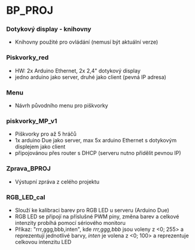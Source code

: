 # BP_PROJ

### Dotykový display - knihovny
- Knihovny použité pro ovládání (nemusí být aktuální verze)

### Piskvorky_red
- HW: 2x Arduino Ethernet, 2x 2,4" dotykový display
- jedno arduino jako server, druhé jako client (pevná IP adresa)

### Menu 
- Návrh původního menu pro piškvorky 

### piskvorky_MP_v1 
- Piškvorky pro až 5 hráčů
- 1x arduino Due jako server, max 5x arduino Ethernet s dotykovým displejem jako client
- připojovánou přes router s DHCP (serveru nutno přidělit pevnou IP)

### Zprava_BPROJ
-  Výstupní zpráva z celého projektu

### RGB_LED_cal
- Slouží ke kalibraci barev pro RGB LED u serveru (Arduino Due)
- RGB LED se připojí na příslušné PWM piny, změna barev a celkové intenzity probíhá pomocí sériového monitoru
- Příkaz: "rrr,ggg,bbb,inten", kde _rrr,ggg,bbb_ jsou voleny z <0;&nbsp;255> a reprezentují jednotlivé barvy, _inten_ je volena z <0;&nbsp;100> a reprezentuje celkovou intenzitu LED
